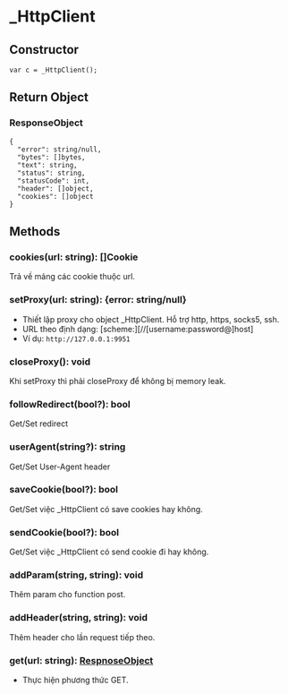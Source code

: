 # _HttpClient

## Constructor
```var c = _HttpClient();```

## Return Object

### ResponseObject
```
{
  "error": string/null,
  "bytes": []bytes,
  "text": string,
  "status": string,
  "statusCode": int,
  "header": []object,
  "cookies": []object
}
```

## Methods

### cookies(url: string): []Cookie
Trả về mảng các cookie thuộc url.

### setProxy(url: string): {error: string/null}
* Thiết lập proxy cho object _HttpClient. Hỗ trợ http, https, socks5, ssh.
* URL theo định dạng: [scheme:][//[username:password@]host]
* Ví dụ: ```http://127.0.0.1:9951```

### closeProxy(): void
Khi setProxy thì phải closeProxy để không bị memory leak.

### followRedirect(bool?): bool
Get/Set redirect

### userAgent(string?): string
Get/Set User-Agent header

### saveCookie(bool?): bool
Get/Set việc _HttpClient có save cookies hay không.

### sendCookie(bool?): bool
Get/Set việc _HttpClient có send cookie đi hay không.

### addParam(string, string): void
Thêm param cho function post.

### addHeader(string, string): void
Thêm header cho lần request tiếp theo.

### get(url: string): [RespnoseObject](###ResponseObject)
* Thực hiện phương thức GET.
